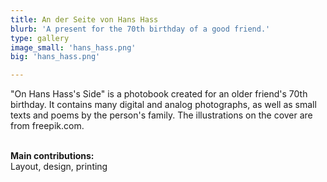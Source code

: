 ```yaml
---
title: An der Seite von Hans Hass
blurb: 'A present for the 70th birthday of a good friend.'
type: gallery
image_small: 'hans_hass.png'
big: 'hans_hass.png'

---
```


"On Hans Hass's Side" is a photobook created for an older friend's 70th birthday. It contains many digital and analog photographs, as well as small texts and poems by the person's family. The illustrations on the cover are from freepik.com.<br /><br />

**Main contributions:** <br />Layout, design, printing